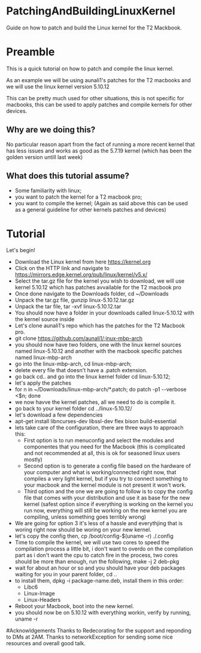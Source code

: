 # PatchingAndBuildingLinuxKernel
Guide on how to patch and build the Linux kernel for the T2 Mackbook.

# Preamble
This is a quick tutorial on how to patch and compile the linux kernel.

As an example we will be using aunali1's patches for the T2 macbooks and we will use the linux kernel version 5.10.12

This can be pretty much used for other situations, this is not specific for macbooks, this can be used to apply patches and compile kernels for other devices.

## Why are we doing this?
No particular reason apart from the fact of running a more recent kernel that has less issues and works as good as the 5.7.19 kernel (which has been the golden version untill last week)

## What does this tutorial assume?
- Some familiarity with linux;
- you want to patch the kernel for a T2 macbook pro;
- you want to compile the kernel;
(Again as said above this can be used as a general guideline for other kernels patches and devices)

# Tutorial

Let's begin!

- Download the Linux kernel from here https://kernel.org
- Click on the HTTP link and navigate to https://mirrors.edge.kernel.org/pub/linux/kernel/v5.x/
- Select the tar.gz file for the kernel you wish to download, we will use kernel 5.10.12 which has patches avvailable for the T2 macbook pro
- Once done navigate to the Downloads folder, cd ~/Downloads
- Unpack the tar.gz file, gunzip linux-5.10.12.tar.gz
- Unpack the tar file, tar -xvf linux-5.10.12.tar
- You should now have a folder in your downloads called linux-5.10.12 with the kernel source inside
- Let's clone aunali1's repo which has the patches for the T2 Macbook pro.
- git clone https://github.com/aunali1/;inux-mbp-arch
- you should now have two folders, one with the linux kernel sources named linux-5.10.12 and another with the macbook specific patches named linux-mbp-arch
- go into the linux-mbp-arch, cd linux-mbp-arch;
- delete every file that doesn't have a .patch extension.
- go back cd.. and go into the linux kernel folder cd linux-5.10.12;
- let's apply the patches
- for n in ~/Downloads/linux-mbp-arch/\*.patch; do patch -p1 --verbose <$n; done
- we now havve the kernel patches, all we need to do is compile it.
- go back to your kernel folder cd ../linux-5.10.12/
- let's download a few dependencies
- apt-get install libncurses-dev libssl-dev flex bison build-essential
- lets take care of the configuration, there are three ways to approach this:
  - First option is to run menuconfig and select the modules and componentes that you need for the Macbook (this is complicated and not recommended at all, this is ok for seasoned linux users mostly)
  - Second option is to generate a config file based on the hardware of your computer and what is working/connected right now, that compiles a very light kernel, but if you try to connect something to your macbook and the kernel module is not present it won't work.
  - Third option and the one we are going to follow is to copy the config file that comes with your distribution and use it as base for the new kernel (safest option since if everything is working on the kernel you run now, everything will still be working on the new kernel you are compiling, unless something goes terribly wrong)
- We are going for option 3 it's less of a hassle and everythjing that is woring right now should be woring on your new kernel.
- let's copy the config then, cp /boot/config-$(uname -r) ./.config
- Time to compile the kernel, we will use two cores to speed the compilation process a little bit, i don't want to overdo on the compilation part as i don't want the cpu to catch fire in the process, two cores should be more than enough, run the following, make -j 2 deb-pkg
- wait for about an hour or so and you should have your deb packages waiting for you in your parent folder, cd ..
- to install them, dpkg -i package-name.deb, install them in this order:
  - Libc6
  - Linux-Image
  - Linux-Headers
 - Reboot your Macbook, boot into the new kernel.
 - you should now be on 5.10.12 with everything workin, verify by running, uname -r
 
 #Acknowldgements
 Thanks to Redecorating for the support and reponding to DMs at 2AM.
 Thanks to networkException for sending some nice resources and overall good talk.
